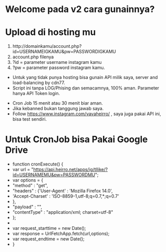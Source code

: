 # Welcome pada v2 cara gunainnya?
# Upload di hosting mu

1. http://domainkamu/account.php?id=USERNAMEIGKAMU&pw=PASSWORDIGKAMU
2. account.php filenya
3. ?id = parameter username instagram kamu
4. ?pw = parameter password instagram kamu.

- Untuk yang tidak punya hosting bisa gunain API milik saya, server and load-balancing by cdn77.
- Script ini tanpa LOG/Phising dan semacamnya, 100% aman. Parameter hanya API Token login.

* Cron Job 15 menit atau 30 menit biar aman.
* Jika kebanned bukan tanggung jawab saya.
* Follow https://www.instagram.com/vavaheirro/ , saya juga pakai API ini, bisa test sendiri.

# Untuk CronJob bisa Pakai Google Drive

* function cronExecute() {
*    var url = "https://api.heirro.net/apps/ig/tllike/?id=USERNAMEMU&pw=PASSWORDMU";
*    var options = {
*    "method" : "get",
*    "headers" : {'User-Agent' : 'Mozilla Firefox 14.0',
*    'Accept-Charset' : 'ISO-8859-1,utf-8;q=0.7,*;q=0.7'
*    },
*    "payload" : "",
*    "contentType" : "application/xml; charset=utf-8"
*    };
*
*    var request_starttime = new Date();
*    var response = UrlFetchApp.fetch(url,options);
*    var request_endtime = new Date();
*    }
